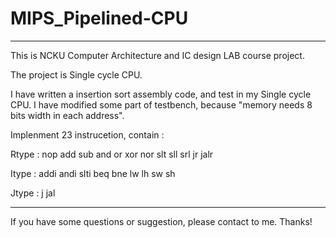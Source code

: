 # MIPS_Pipelined-CPU
-------------------------------------------------------------------

This is NCKU Computer Architecture and IC design LAB course project. 

The project is Single cycle CPU.

I have written a insertion sort assembly code, and test in my Single cycle CPU.
I have modified some part of testbench, because "memory needs 8 bits width in each address".

Implenment 23 instrucetion, contain :

Rtype :
  nop  add  sub  and  or  xor  nor  slt  sll  srl  jr  jalr
 
Itype :
  addi  andi  slti  beq  bne  lw  lh  sw  sh
  
Jtype :
  j  jal

--------------------------------------------------------------------

If you have some questions or suggestion, please contact to me. Thanks!
    
